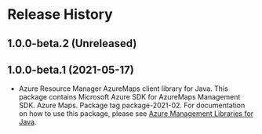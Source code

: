 # Release History

## 1.0.0-beta.2 (Unreleased)


## 1.0.0-beta.1 (2021-05-17)

- Azure Resource Manager AzureMaps client library for Java. This package contains Microsoft Azure SDK for AzureMaps Management SDK. Azure Maps. Package tag package-2021-02. For documentation on how to use this package, please see [Azure Management Libraries for Java](https://aka.ms/azsdk/java/mgmt).